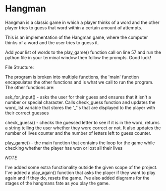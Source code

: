 # Hangman
Hangman is a classic game in which a player thinks of a word and the other player tries to guess that word within a certain amount of attempts.

This is an implementation of the Hangman game, where the computer thinks of a word and the user tries to guess it. 

Add your list of words to the play_game() function call on line 57 and run the python file in your terminal window then follow the prompts. Good luck!

File Structure:

The program is broken into multiple functions, the 'main' function encapsulates the other functions and is what we call to run the program.
The other functions are:

ask_for_input() - asks the user for their guess and ensures that it isn't a number or special character. Calls check_guess function and updates the 
                word_list variable that stores the '_''s that are displayed to the player with their correct guesses

check_guess() -   checks the guessed letter to see if it is in the word, returns a string telling the user whether they were correct or not.
                It also updates the number of lives counter and the number of letters left to guess counter.

play_game() - the main function that contains the loop for the game while checking whether the player has won or lost all their lives


*NOTE* 

I've added some extra functionality outside the given scope of the project. I've added a play_again() function that asks the player if they want to play again and
if they do, resets the game. I've also added diagrams for the stages of the hangmans fate as you play the game.